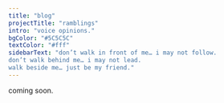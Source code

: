 ```yaml
---
title: "blog"
projectTitle: "ramblings"
intro: "voice opinions."
bgColor: "#5C5C5C"
textColor: "#fff"
sidebarText: "don’t walk in front of me… i may not follow.
don’t walk behind me… i may not lead.
walk beside me… just be my friend."
---
```


coming soon.
